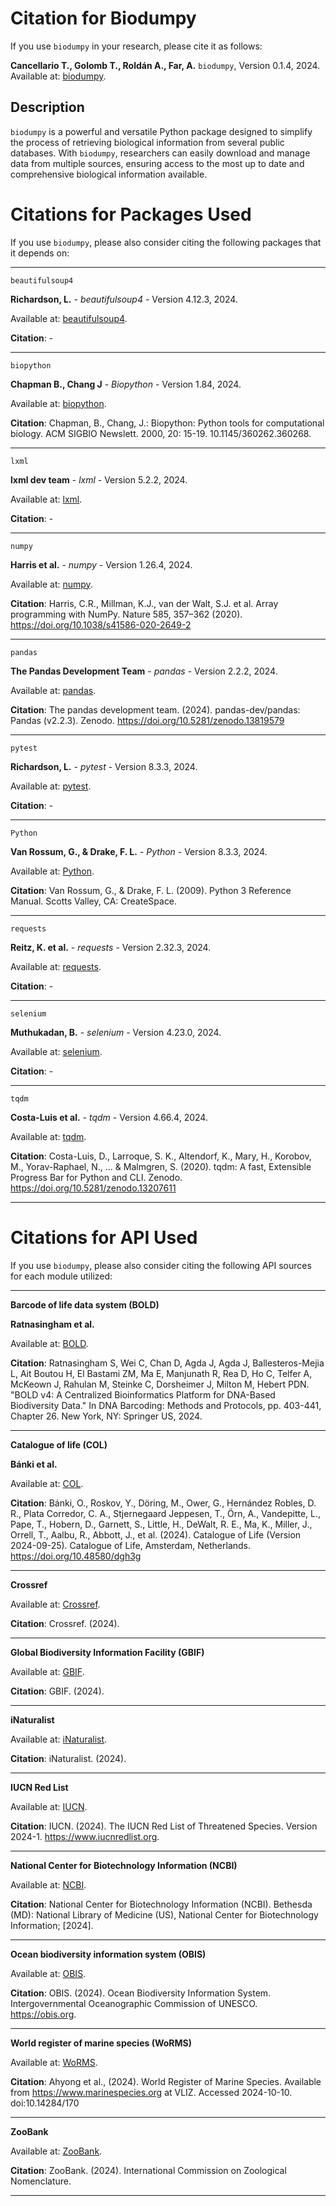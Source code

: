 # Citation for Biodumpy
If you use `biodumpy` in your research, please cite it as follows:

**Cancellario T., Golomb T., Roldán A., Far, A.** `biodumpy`, Version 0.1.4, 2024.
Available at: [biodumpy](https://pypi.org/project/biodumpy/).

## Description
`biodumpy` is a powerful and versatile Python package designed to simplify the process of retrieving biological information from several public databases. With `biodumpy`, researchers can easily download and manage data from multiple sources, ensuring access to the most up to date and comprehensive biological information available.


# Citations for Packages Used
If you use `biodumpy`, please also consider citing the following packages that it depends on:

---
`beautifulsoup4`

**Richardson, L.** - *beautifulsoup4* - Version 4.12.3, 2024. 

Available at: [beautifulsoup4](https://pypi.org/project/beautifulsoup4/).

**Citation**: -

---
`biopython`

**Chapman B., Chang J** - *Biopython* - Version 1.84, 2024. 

Available at: [biopython](https://pypi.org/project/biopython/).

**Citation**: Chapman, B., Chang, J.: Biopython: Python tools for computational biology. ACM SIGBIO Newslett. 2000, 20: 15-19. 10.1145/360262.360268.

---
`lxml`

**lxml dev team** - *lxml* - Version 5.2.2, 2024. 

Available at: [lxml](https://pypi.org/project/lxml/).

**Citation**: -

---
`numpy`

**Harris et al.** - *numpy* - Version 1.26.4, 2024. 

Available at: [numpy](https://pypi.org/project/numpy/1.26.4/).

**Citation**: Harris, C.R., Millman, K.J., van der Walt, S.J. et al. Array programming with NumPy. Nature 585, 357–362 (2020). https://doi.org/10.1038/s41586-020-2649-2

---
`pandas`

**The Pandas Development Team** - *pandas* - Version 2.2.2, 2024. 

Available at: [pandas](https://pypi.org/project/pandas/).

**Citation**: The pandas development team. (2024). pandas-dev/pandas: Pandas (v2.2.3). Zenodo. https://doi.org/10.5281/zenodo.13819579

---
`pytest`

**Richardson, L.** - *pytest* - Version 8.3.3, 2024. 

Available at: [pytest](https://pypi.org/project/pytest/).

**Citation**: -

---
`Python`

**Van Rossum, G., & Drake, F. L.** - *Python* - Version 8.3.3, 2024. 

Available at: [Python](https://www.python.org/).

**Citation**: Van Rossum, G., & Drake, F. L. (2009). Python 3 Reference Manual. Scotts Valley, CA: CreateSpace.

---
`requests`

**Reitz, K. et al.** - *requests* - Version 2.32.3, 2024. 

Available at: [requests](https://pypi.org/project/requests/).

**Citation**: -

---
`selenium`

**Muthukadan, B.** - *selenium* - Version 4.23.0, 2024. 

Available at: [selenium](https://pypi.org/project/selenium/).

**Citation**: -

---
`tqdm`

**Costa-Luis et al.** - *tqdm* - Version 4.66.4, 2024. 

Available at: [tqdm](https://pypi.org/project/tqdm/).

**Citation**: Costa-Luis, D., Larroque, S. K., Altendorf, K., Mary, H., Korobov, M., Yorav-Raphael, N., ... & Malmgren, S. (2020). tqdm: A fast, Extensible Progress Bar for Python and CLI. Zenodo. https://doi.org/10.5281/zenodo.13207611

---

# Citations for API Used
If you use `biodumpy`, please also consider citing the following API sources for each module utilized:

---
**Barcode of life data system (BOLD)**

**Ratnasingham et al.**

Available at: [BOLD](https://boldsystems.org/index.php).

**Citation**: Ratnasingham S, Wei C, Chan D, Agda J, Agda J, Ballesteros-Mejia L, Ait Boutou H, El Bastami ZM, Ma E, Manjunath R, Rea D, Ho C, Telfer A, McKeown J, Rahulan M, Steinke C, Dorsheimer J, Milton M, Hebert PDN. "BOLD v4: A Centralized Bioinformatics Platform for DNA-Based Biodiversity Data." In DNA Barcoding: Methods and Protocols, pp. 403-441, Chapter 26. New York, NY: Springer US, 2024.

---
**Catalogue of life (COL)**

**Bánki et al.**

Available at: [COL](https://www.catalogueoflife.org/).

**Citation**: Bánki, O., Roskov, Y., Döring, M., Ower, G., Hernández Robles, D. R., Plata Corredor, C. A., Stjernegaard Jeppesen, T., Örn, A., Vandepitte, L., Pape, T., Hobern, D., Garnett, S., Little, H., DeWalt, R. E., Ma, K., Miller, J., Orrell, T., Aalbu, R., Abbott, J., et al. (2024). Catalogue of Life (Version 2024-09-25). Catalogue of Life, Amsterdam, Netherlands. https://doi.org/10.48580/dgh3g

---
**Crossref**

Available at: [Crossref](https://www.crossref.org/).

**Citation**: Crossref. (2024).

---
**Global Biodiversity Information Facility (GBIF)**

Available at: [GBIF](https://www.gbif.org/).

**Citation**: GBIF. (2024).

---
**iNaturalist**

Available at: [iNaturalist](https://www.inaturalist.org/).

**Citation**: iNaturalist. (2024).

---
**IUCN Red List**

Available at: [IUCN](https://www.iucnredlist.org/).

**Citation**: IUCN. (2024). The IUCN Red List of Threatened Species. Version 2024-1. https://www.iucnredlist.org.

---
**National Center for Biotechnology Information (NCBI)**

Available at: [NCBI](https://www.ncbi.nlm.nih.gov/).

**Citation**: National Center for Biotechnology Information (NCBI). Bethesda (MD): National Library of Medicine (US), National Center for Biotechnology Information; [2024]. 

---
**Ocean biodiversity information system (OBIS)**

Available at: [OBIS](https://obis.org/).

**Citation**: OBIS. (2024). Ocean Biodiversity Information System. Intergovernmental Oceanographic Commission of UNESCO. https://obis.org.

---
**World register of marine species (WoRMS)**

Available at: [WoRMS](https://www.marinespecies.org/).

**Citation**: Ahyong et al., (2024). World Register of Marine Species. Available from https://www.marinespecies.org at VLIZ. Accessed 2024-10-10. doi:10.14284/170

---
**ZooBank**

Available at: [ZooBank](https://zoobank.org/).

**Citation**: ZooBank. (2024). International Commission on Zoological Nomenclature.

---
